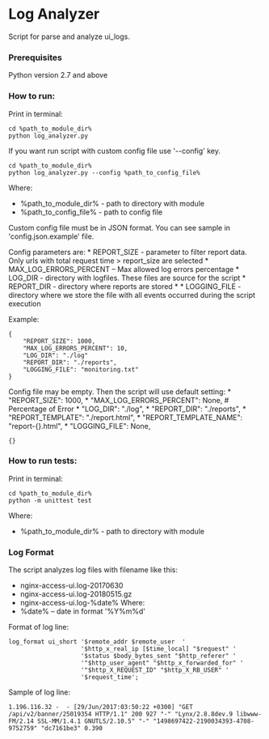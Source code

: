# Log Analyzer
Script for parse and analyze ui_logs.

### Prerequisites
Python version 2.7 and above

### How to run: 
Print in terminal:
```
cd %path_to_module_dir%
python log_analyzer.py
```

If you want run script with custom config file use '--config' key.
```
cd %path_to_module_dir%
python log_analyzer.py --config %path_to_config_file%
```
Where:
* %path_to_module_dir% - path to directory with module
* %path_to_config_file% - path to config file

Custom config file must be in JSON format.
You can see sample in 'config.json.example' file.

Config parameters are:
    * REPORT_SIZE - parameter to filter report data. Only urls with total request time > report_size are selected
    * MAX_LOG_ERRORS_PERCENT – Max allowed log errors percentage
    * LOG_DIR - directory with logfiles. These files are source for the script
    * REPORT_DIR - directory where reports are stored
    * 
    * LOGGING_FILE - directory where we store the file with all events occurred during the script execution

Example:
```
{
    "REPORT_SIZE": 1000,
    "MAX_LOG_ERRORS_PERCENT": 10,
    "LOG_DIR": "./log"
    "REPORT_DIR": "./reports",
    "LOGGING_FILE": "monitoring.txt"
}
```
Config file may be empty. Then the script will use default setting:
    * "REPORT_SIZE": 1000,
    * "MAX_LOG_ERRORS_PERCENT": None,  # Percentage of Error
    * "LOG_DIR": "./log",
    * "REPORT_DIR": "./reports",
    * "REPORT_TEMPLATE": "./report.html",
    * "REPORT_TEMPLATE_NAME": "report-{}.html",
    * "LOGGING_FILE": None,
```
{}
```

### How to run tests: 
Print in terminal:
```
cd %path_to_module_dir%
python -m unittest test
```
Where:
* %path_to_module_dir% - path to directory with module

### Log Format
The script analyzes log files with filename like this:
* nginx-access-ui.log-20170630
* nginx-access-ui.log-20180515.gz
* nginx-access-ui.log-%date%
Where:
* %date% – date in format '%Y%m%d'

Format of log line:
```
log_format ui_short '$remote_addr $remote_user  '
                    '$http_x_real_ip [$time_local] "$request" '
                    '$status $body_bytes_sent "$http_referer" '
                    '"$http_user_agent" "$http_x_forwarded_for" '
                    '"$http_X_REQUEST_ID" "$http_X_RB_USER" '
                    '$request_time';
```
Sample of log line:
```
1.196.116.32 -  - [29/Jun/2017:03:50:22 +0300] "GET /api/v2/banner/25019354 HTTP/1.1" 200 927 "-" "Lynx/2.8.8dev.9 libwww-FM/2.14 SSL-MM/1.4.1 GNUTLS/2.10.5" "-" "1498697422-2190034393-4708-9752759" "dc7161be3" 0.390
```
